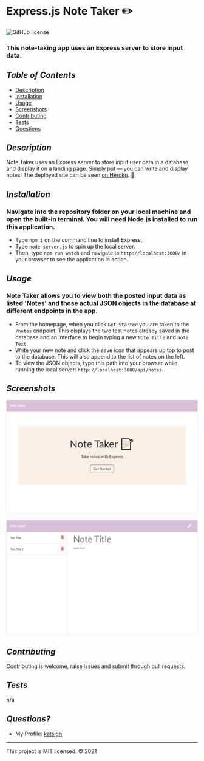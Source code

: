 # Express.js Note Taker :pencil2:
![GitHub license](https://img.shields.io/badge/License-MIT-orange)

### This note-taking app uses an Express server to store input data.

## *Table of Contents*

- [Description](#description)
- [Installation](#installation)
- [Usage](#usage)
- [Screenshots](#screenshots)
- [Contributing](#contributing)
- [Tests](#tests)
- [Questions](#questions)

## *Description*
Note Taker uses an Express server to store input user data in a database and display it on a landing page. Simply put — you can write and display notes! The deployed site can be seen [on Heroku](https://katsign-note-taker.herokuapp.com/). :round_pushpin:

## *Installation*
### Navigate into the repository folder on your local machine and open the built-in terminal. You will need Node.js installed to run this application.
- Type `npm i` on the command line to install Express.
- Type `node server.js` to spin up the local server.
- Then, type `npm run watch` and navigate to `http://localhost:3000/` in your browser to see the application in action.


## *Usage*
### Note Taker allows you to view both the posted input data as listed 'Notes' and those actual JSON objects in the database at different endpoints in the app.
- From the homepage, when you click `Get Started` you are taken to the `/notes` endpoint. This displays the two test notes already saved in the database and an interface to begin typing a new `Note Title` and `Note Text`.
- Write your new note and click the save icon that appears up top to post to the database. This will also append to the list of notes on the left.
- To view the JSON objects, type this path into your browser while running the local server: `http://localhost:3000/api/notes`.

## *Screenshots*
![Demo of Note Taker Homepage](./public/assets/screenshots/home.png)

![Demo of Note Taker Notes Page](./public/assets/screenshots/notes.png)

## *Contributing*
Contributing is welcome, raise issues and submit through pull requests.

## *Tests*

n/a

## *Questions?*
- My Profile: [katsign](https://github.com/katsign)

---
This project is MIT licensed. &copy; 2021
